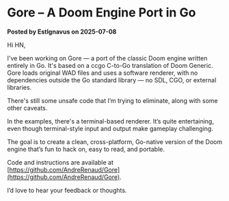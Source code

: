 # Gore – A Doom Engine Port in Go

**Posted by EstIgnavus on 2025-07-08**

Hi HN,

I've been working on Gore — a port of the classic Doom engine written entirely in Go. It's based on a ccgo C-to-Go translation of Doom Generic. Gore loads original WAD files and uses a software renderer, with no dependencies outside the Go standard library — no SDL, CGO, or external libraries. 

There's still some unsafe code that I’m trying to eliminate, along with some other caveats.

In the examples, there's a terminal-based renderer. It’s quite entertaining, even though terminal-style input and output make gameplay challenging.

The goal is to create a clean, cross-platform, Go-native version of the Doom engine that’s fun to hack on, easy to read, and portable.

Code and instructions are available at [https://github.com/AndreRenaud/Gore](https://github.com/AndreRenaud/Gore).

I’d love to hear your feedback or thoughts.